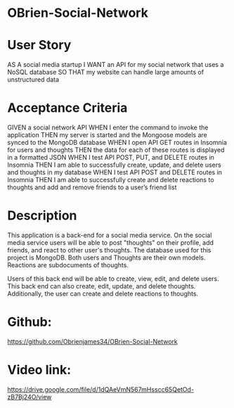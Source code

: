 # OBrien-Social-Network

# User Story

AS A social media startup
I WANT an API for my social network that uses a NoSQL database
SO THAT my website can handle large amounts of unstructured data

# Acceptance Criteria

GIVEN a social network API
WHEN I enter the command to invoke the application
THEN my server is started and the Mongoose models are synced to the MongoDB database
WHEN I open API GET routes in Insomnia for users and thoughts
THEN the data for each of these routes is displayed in a formatted JSON
WHEN I test API POST, PUT, and DELETE routes in Insomnia
THEN I am able to successfully create, update, and delete users and thoughts in my database
WHEN I test API POST and DELETE routes in Insomnia
THEN I am able to successfully create and delete reactions to thoughts and add and remove friends to a user’s friend list

# Description

This application is a back-end for a social media service. On the social media service users will be able to post "thoughts" on their profile, add friends, and react to other user's thoughts. The database used for this project is MongoDB. Both users and Thoughts are their own models. Reactions are subdocuments of thoughts.

Users of this back end will be able to create, view, edit, and delete users. This back end can also create, edit, update, and delete thoughts. Additionally, the user can create and delete reactions to thoughts.

# Github:

https://github.com/Obrienjames34/OBrien-Social-Network

# Video link:

https://drive.google.com/file/d/1dQAeVmN567mHsscc65QetOd-zB7Bj24O/view
